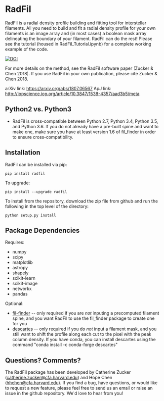 # RadFil
RadFil is a radial density profile building and fitting tool for interstellar filaments. All you need to build and fit a radial density profile for your own filaments is an image array and (in most cases) a boolean mask array delineating the boundary of your filament. RadFil can do the rest! Please see the tutorial (housed in RadFil_Tutorial.ipynb) for a complete working example of the code. 

[![DOI](https://zenodo.org/badge/DOI/10.5281/zenodo.1287318.svg)](https://doi.org/10.5281/zenodo.1287318)

For more details on the method, see the RadFil software paper (Zucker & Chen 2018). If you use RadFil in your own publication, please cite Zucker & Chen 2018. 

arXiv link: https://arxiv.org/abs/1807.06567
ApJ link: http://iopscience.iop.org/article/10.3847/1538-4357/aad3b5/meta

Python2 vs. Python3
------------
*   RadFil is cross-compatible between Python 2.7, Python 3.4, Python 3.5, and Python 3.6. If you do not already have a pre-built spine and want to make one, make sure you have at least version 1.6 of fil_finder in order to ensure cross-compatibility. 

Installation
------------

RadFil can be installed via pip:

```
pip install radfil
```

To upgrade:

```
pip install --upgrade radfil
```

To install from the repository, download the zip file from github and run the following in the top level of the directory:
```
python setup.py install
```

Package Dependencies
--------------------

Requires:

 *   numpy
 *   scipy
 *   matplotlib
 *   astropy
 *   shapely
 *   scikit-learn
 *   scikit-image
 *   networkx
 *   pandas


Optional:
 *  <a href="https://github.com/e-koch/FilFinder">fil-finder</a> -- only required if you are *not* inputing a precomputed filament spine, and you want RadFil to use the fil_finder package to create one for you
 *   <a href="https://pypi.python.org/pypi/descartes">descartes</a>  -- only required if you do *not* input a filament mask, and you still want to shift the profile along each cut to the pixel with the peak column density. If you have conda, you can install descartes using the command "conda install -c conda-forge descartes"
 
 Questions? Comments?
--------------------
The RadFil package has been developed by Catherine Zucker (catherine.zucker@cfa.harvard.edu) and Hope Chen (hhchen@cfa.harvard.edu). If you find a bug, have questions, or would like to request a new feature, please feel free to send us an email or raise an issue in the github repository. We'd love to hear from you!
